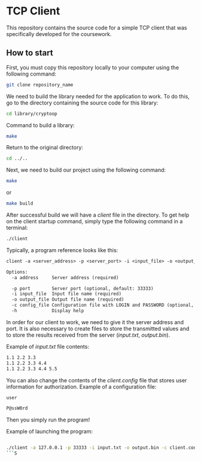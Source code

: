 # TCP Client

This repository contains the source code for a simple TCP client that was specifically developed for the coursework.

## How to start

First, you must copy this repository locally to your computer using the following command:

```bash
git clone repository_name
```

We need to build the library needed for the application to work.
To do this, go to the directory containing the source code for this library:
```bash
cd library/cryptoop
```

Command to build a library:
```bash
make
```

Return to the original directory:

```bash
cd ../..

```

Next, we need to build our project using the following command:

```bash
make
```
or

```bash
make build

```

After successful build we will have a _client_ file in the directory.
To get help on the client startup command, simply type the following command in a terminal:

```bash
./client 
```

Typically, a program reference looks like this:

```txt
client -a <server_address> -p <server_port> -i <input_file> -o <output_file> -c <config_file>

Options:
  -a address     Server address (required)

  -p port        Server port (optional, default: 33333)
  -i input_file  Input file name (required)
  -o output_file Output file name (required)
  -c config_file Configuration file with LOGIN and PASSWORD (optional, default: ~/.config/client.config)
  -h             Display help
```

In order for our client to work, we need to give it the server address and port.
It is also necessary to create files to store the transmitted values and to store the results received from the server (_input.txt_, _output.bin_).

Example of _input.txt_ file contents:

```txt
1.1 2.2 3.3
1.1 2.2 3.3 4.4
1.1 2.2 3.3 4.4 5.5
```

You can also change the contents of the _client.config_ file that stores user information for authorization.
Example of a configuration file:

```txt
user

P@ssW0rd
```

Then you simply run the program!

Example of launching the program:

```bash

./client -a 127.0.0.1 -p 33333 -i input.txt -o output.bin -c client.config
```S
